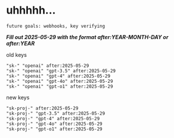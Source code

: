 # uhhhhh...

`future goals: webhooks, key verifying`



***Fill out 2025-05-29 with the format after:YEAR-MONTH-DAY or after:YEAR***

old keys
```
"sk-" "openai" after:2025-05-29
"sk-" "openai" "gpt-3.5" after:2025-05-29
"sk-" "openai" "gpt-4" after:2025-05-29
"sk-" "openai" "gpt-4o" after:2025-05-29
"sk-" "openai" "gpt-o1" after:2025-05-29
```

new keys
```
"sk-proj-" after:2025-05-29
"sk-proj-" "gpt-3.5" after:2025-05-29
"sk-proj-" "gpt-4" after:2025-05-29
"sk-proj-" "gpt-4o" after:2025-05-29
"sk-proj-" "gpt-o1" after:2025-05-29
```
